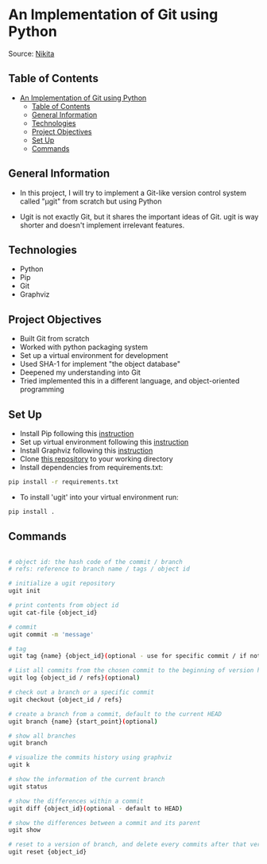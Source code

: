 # An Implementation of Git using Python

Source: [Nikita](https://www.leshenko.net/p/ugit/)

## Table of Contents

- [An Implementation of Git using Python](#an-implementation-of-git-using-python)
  - [Table of Contents](#table-of-contents)
  - [General Information](#general-information)
  - [Technologies](#technologies)
  - [Project Objectives](#project-objectives)
  - [Set Up](#set-up)
  - [Commands](#commands)

## General Information

- In this project, I will try to implement a Git-like version control system called "μgit" from scratch but using Python

- Ugit is not exactly Git, but it shares the important ideas of Git. ugit is way shorter and doesn't implement irrelevant features.

## Technologies

- Python
- Pip
- Git
- Graphviz

## Project Objectives

- Built Git from scratch
- Worked with python packaging system
- Set up a virtual environment for development
- Used SHA-1 for implement "the object database"
- Deepened my understanding into Git
- Tried implemented this in a different language, and object-oriented programming

## Set Up

- Install Pip following this [instruction](https://pip.pypa.io/en/stable/installation/)
- Set up virtual environment following this [instruction](https://docs.python.org/3/library/venv.html)
- Install Graphviz following this [instruction](https://graphviz.org/download/)
- Clone [this repository](https://github.com/VincentNguyenDuc/py-git.git) to your working directory
- Install dependencies from requirements.txt:

```bash
pip install -r requirements.txt
```

- To install 'ugit' into your virtual environment run:

```bash
pip install .
```

## Commands

```bash

# object id: the hash code of the commit / branch
# refs: reference to branch name / tags / object id

# initialize a ugit repository
ugit init

# print contents from object id
ugit cat-file {object_id}

# commit
ugit commit -m 'message'

# tag
ugit tag {name} {object_id}(optional - use for specific commit / if not available then tag the closet commit)

# List all commits from the chosen commit to the beginning of version history. If not specific object id or refs, then list all commits to the current HEAD
ugit log {object_id / refs}(optional)

# check out a branch or a specific commit
ugit checkout {object_id / refs}

# create a branch from a commit, default to the current HEAD
ugit branch {name} {start_point}(optional) 

# show all branches
ugit branch

# visualize the commits history using graphviz
ugit k

# show the information of the current branch
ugit status

# show the differences within a commit
ugit diff {object_id}(optional - default to HEAD)

# show the differences between a commit and its parent
ugit show

# reset to a version of branch, and delete every commits after that version
ugit reset {object_id}
```

